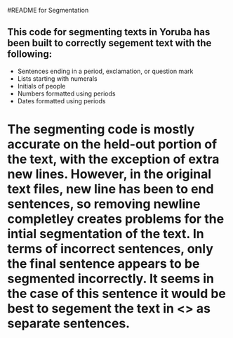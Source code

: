 #README for Segmentation 
## This code for segmenting texts in Yoruba has been built to correctly segement text with the following:
* Sentences ending in a period, exclamation, or question mark
* Lists starting with numerals
* Initials of people
* Numbers formatted using periods
* Dates formatted using periods
# The segmenting code is mostly accurate on the held-out portion of the text, with the exception of extra new lines. However, in the original text files, new line has been to end sentences, so removing newline completley creates problems for the intial segmentation of the text. In terms of incorrect sentences, only the final sentence appears to be segmented incorrectly. It seems in the case of this sentence it would be best to segement the text in <> as separate sentences. 
